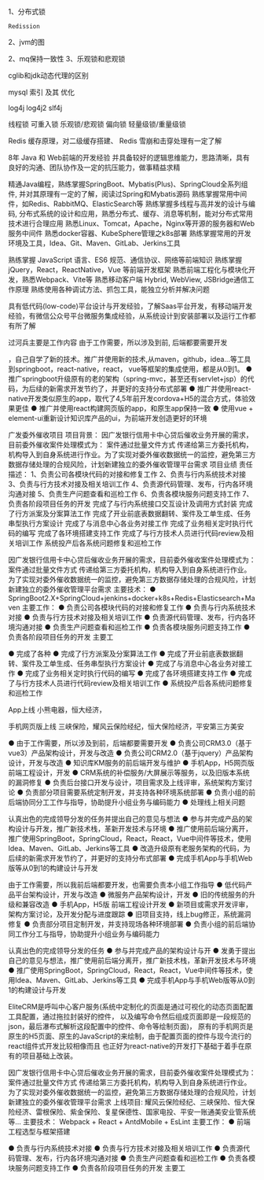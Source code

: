 1、分布式锁

	Redission


2、jvm的图

2、mq保持一致性
3、乐观锁和悲观锁



cglib和jdk动态代理的区别


mysql 索引 及其 优化



log4j log4j2 slf4j


线程锁 可重入锁  乐观锁/悲观锁  偏向锁  轻量级锁/重量级锁


Redis 缓存原理，对二级缓存搭建、 Redis 雪崩和击穿处理有一定了解




































8年 Java 和 Web前端的开发经验 并具备较好的逻辑思维能力，思路清晰，具有良好的沟通、团队协作及一定的抗压能力，做事精益求精

精通Java编程，熟练掌握SpringBoot、Mybatis(Plus)、SpringCloud全系列组件, 并对其原理有一定的了解，阅读过Spring和Mybatis源码
熟练掌握常用中间件，如Redis、RabbitMQ、ElasticSearch等
熟练掌握多线程与高并发的设计与编码, 分布式系统的设计和应用，熟悉分布式、缓存、消息等机制，能对分布式常用技术进行合理应用
熟悉Linux、Tomcat，Apache，Nginx等开源的服务器和Web服务中间件
熟悉docker容器、KubeSphere管理之k8s部署
熟练掌握常用的开发环境及工具，Idea、Git、Maven、GitLab、Jerkins⼯具

熟练掌握 JavaScript 语言、ES6 规范、通信协议、网络等前端知识
熟练掌握 jQuery，React，ReactNative，Vue 等前端开发框架
熟悉前端工程化与模块化开发，熟悉Webpack、Vite等
熟悉移动客户端 Hybrid, WebView, JSBridge通信工作原理
熟练使用各种调试方法、抓包工具，能独立分析并解决问题

具有低代码(low-code)平台设计与开发经验，了解Saas平台开发，有移动端开发经验，有微信公众号平台微服务集成经验，从系统设计到安装部署以及运行工作都有所了解



过河兵主要是工作内容
由于工作需要，所以涉及到前, 后端都要需要开发


，自己自学了新的技术。推广并使用新的技术,从maven，github，idea...等工具到springboot，react-native，react， vue等框架的集成使用，都是从0到1。
● 推广springboot升级原有的老的架构（spring-mvc，甚至还有servlet+jsp）的代码，为后续的新需求开发节约了，并更好的支持分布式部署
● 推广并使用react-native开发类似原生的app，取代了4,5年前开发cordova+H5的混合方式，体验效果更佳
● 推广并使用react构建网页版的app，和原生app保持一致
● 使用vue + element-ui重新设计知识库产品的ui，为前端开发创造更好的环境


广发委外催收项目
项目背景：
因广发银行信用卡中心贷后催收业务开展的需求，目前委外催收案件处理模式为： 案件通过批量文件方式 传递给第三方委托机构，机构导入到自身系统进行作业。为了实现对委外催收数据统一的监控，避免第三方数据存储处理的合规风险，计划新建独立的委外催收管理平台需求
项目业绩
责任描述： 
1、负责公司各模块代码的对接和修复工作 
2、负责与行内系统技术对接 
3、负责与行方技术对接及相关培训工作 
4、负责源代码管理、发布，行内各环境沟通对接 
5、负责生产问题查看和巡检工作 
6、负责各模块服务问题支持工作 
7、负责各阶段项目任务的开发 
完成了与行内系统接口交互设计及调用方式封装 
完成了行方派案及分案算法工作 
完成了开业前底表数据翻转、案件及工单生成、任务串型执行方案设计 
完成了与消息中心各业务对接工作 
完成了业务相关定时执行代码的编写 
完成了各环境搭建支持工作 
完成了与行方技术人员进行代码review及相关培训工作 
系统投产后各系统问题修复和巡检工作


因广发银行信用卡中心贷后催收业务开展的需求，目前委外催收案件处理模式为： 案件通过批量文件方式 传递给第三方委托机构，机构导入到自身系统进行作业。为了实现对委外催收数据统一的监控，避免第三方数据存储处理的合规风险，计划新建独立的委外催收管理平台需求
主要技术：
● SpringBoot2.X+SpringCloud+jenkins+docker+k8s+Redis+Elasticsearch+Maven
主要工作：
● 负责公司各模块代码的对接和修复工作
● 负责与行内系统技术对接
● 负责与行方技术对接及相关培训工作
● 负责源代码管理、发布，行内各环境沟通对接
● 负责生产问题查看和巡检工作
● 负责各模块服务问题支持工作
● 负责各阶段项目任务的开发 主要工

● 完成了各种
● 完成了行方派案及分案算法工作
● 完成了开业前底表数据翻转、案件及工单生成、任务串型执行方案设计
● 完成了与消息中心各业务对接工作
● 完成了业务相关定时执行代码的编写
● 完成了各环境搭建支持工作
● 完成了与行方技术人员进行代码review及相关培训工作
● 系统投产后各系统问题修复和巡检工作




App上线
小熊电器，恒大经济，

手机网页版上线
三峡保险，耀风云保险经纪，恒大保险经济，平安第三方美安





●  由于工作需要，所以涉及到前，后端都要需要开发
● 负责公司CRM3.0（基于vue3）产品架构设计，开发与改造
● 负责公司CRM2.0（基于jquery）产品架构设计，开发与改造
● 知识库KM服务的前后端开发与维护
● 手机App，H5网页版 前端工程设计，开发
● CRM系统的补偿服务/大屏展示等服务，以及旧版本系统的漏洞修复
● 负责后台接口开发与设计，项目需求及上线评审，系统架构方案讨论
● 负责部分项目需要系统定制开发，并支持各种环境系统部署
● 负责小组的前后端协同分工工作与指导，协助提升小组业务与编码能力
● 处理线上相关问题


认真出色的完成领导分发的任务并提出自己的意见与想法
● 参与并完成产品的架构设计与开发，推广新技术栈，革新开发技术与环境
● 推广使用前后端分离开，推广使用SpringBoot，SpringCloud，React，React，Vue中间件等技术，使用Idea、Maven、GitLab、Jerkins等⼯具
● 改造升级原有老服务架构的代码，为后续的新需求开发节约了，并更好的支持分布式部署
● 完成手机App与手机Web版等从0到1的构建设计与开发






由于工作需要，所以我前后端都要开发，也需要负责本小组工作指导
● 低代码产品平台架构设计，开发与改造
● 微服务产品架构设计，开发
● 旧的传统服务的升级和兼容改造
● 手机App，H5版 前端工程设计开发
● 新项目或需求开发评审，架构方案讨论，及开发分配与进度跟踪
● 旧项目支持，线上bug修正，系统漏洞修复
● 负责部分项目定制开发，并支持现场各种环境部署
● 负责小组的前后端协同工作分工与指导，协助提升小组业务与编码能力



认真出色的完成领导分发的任务
● 参与并完成产品的架构设计与开
● 发勇于提出自己的意见与想法，推广使用前后端分离开，推广新技术栈，革新开发技术与环境
● 推广使用SpringBoot，SpringCloud，React，React，Vue中间件等技术，使用Idea、Maven、GitLab、Jerkins等⼯具
● 完成手机App与手机Web版等从0到1的构建设计与开发





EliteCRM是呼叫中心客户服务(系统中定制化的页面是通过可视化的动态页面配置工具配置，通过拖拉封装好的控件，
以及编写命令然后组成页面即是一段规范的json，最后瀑布式解析这段配置中的控件、命令等绘制页面)，
原有的手机网页是原生的H5页面、原生的JavaScript的来绘制，由于配置页面的控件与现今流行的react组件式开发比较相像而且
也正好为react-native的开发打下基础于着手在原有的项目基础上改装。


因广发银行信用卡中心贷后催收业务开展的需求，目前委外催收案件处理模式为： 案件通过批量文件方式 传递给第三方委托机构，机构导入到自身系统进行作业。
为了实现对委外催收数据统一的监控，避免第三方数据存储处理的合规风险，计划新建独立的委外催收管理平台需求
上线项目: 耀风云保险经纪、三峡保险、恒大保险经济、雷根保险、紫金保险、复星保德性、国家电投、平安一账通美安业管系统 等...
主要技术： Webpack + React + AntdMobile + EsLint
主要工作：
● 前端工程选型与框架搭建

● 负责与行内系统技术对接
● 负责与行方技术对接及相关培训工作
● 负责源代码管理、发布，行内各环境沟通对接
● 负责生产问题查看和巡检工作
● 负责各模块服务问题支持工作
● 负责各阶段项目任务的开发 主要工

